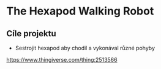 # The Hexapod Walking Robot


## Cíle projektu 
- Sestrojit hexapod aby chodil a vykonával různé pohyby

https://www.thingiverse.com/thing:2513566
